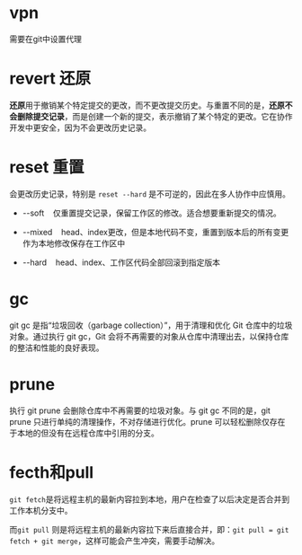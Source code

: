 # vpn

需要在git中设置代理

# revert 还原

**还原**用于撤销某个特定提交的更改，而不更改提交历史。与重置不同的是，**还原不会删除提交记录**，而是创建一个新的提交，表示撤销了某个特定的更改。它在协作开发中更安全，因为不会更改历史记录。

# reset 重置

会更改历史记录，特别是 `reset --hard` 是不可逆的，因此在多人协作中应慎用。

* --soft    仅重置提交记录，保留工作区的修改。适合想要重新提交的情况。

* --mixed    head、index更改，但是本地代码不变，重置到版本后的所有变更作为本地修改保存在工作区中

* --hard    head、index、工作区代码全部回滚到指定版本

# gc

git gc 是指“垃圾回收（garbage collection）”，用于清理和优化 Git 仓库中的垃圾对象。通过执行 git gc，Git 会将不再需要的对象从仓库中清理出去，以保持仓库的整洁和性能的良好表现。

# prune

执行 git prune 会删除仓库中不再需要的垃圾对象。与 git gc 不同的是，git prune 只进行单纯的清理操作，不对存储进行优化。prune 可以轻松删除仅存在于本地的但没有在远程仓库中引用的分支。

# fecth和pull

`git fetch`是将远程主机的最新内容拉到本地，用户在检查了以后决定是否合并到工作本机分支中。

而`git pull` 则是将远程主机的最新内容拉下来后直接合并，即：`git pull = git fetch + git merge`，这样可能会产生冲突，需要手动解决。
